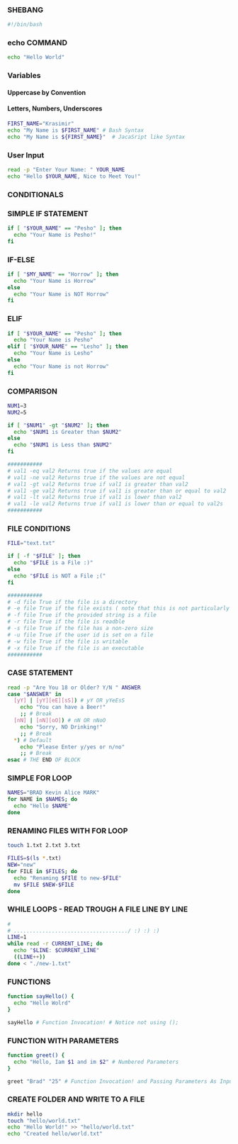 ### SHEBANG
```bash
#!/bin/bash
```

### echo COMMAND
```bash
echo "Hello World"
```

### Variables
#### Uppercase by Convention
#### Letters, Numbers, Underscores
```bash
FIRST_NAME="Krasimir"
echo "My Name is $FIRST_NAME" # Bash Syntax
echo "My Name is ${FIRST_NAME}"  # JacaSript like Syntax
```

### User Input
```bash
read -p "Enter Your Name: " YOUR_NAME
echo "Hello $YOUR_NAME, Nice to Meet You!"
```

### CONDITIONALS

### SIMPLE IF STATEMENT
```bash
if [ "$YOUR_NAME" == "Pesho" ]; then
  echo "Your Name is Pesho!"
fi
```

### IF-ELSE
```bash
if [ "$MY_NAME" == "Horrow" ]; then
  echo "Your Name is Horrow"
else
  echo "Your Name is NOT Horrow"
fi
```

### ELIF
```bash
if [ "$YOUR_NAME" == "Pesho" ]; then
  echo "Your Name is Pesho"
elif [ "$YOUR_NAME" == "Lesho" ]; then
  echo "Your Name is Lesho"
else
  echo "Your Name is not Horrow"
fi
```

### COMPARISON
```bash
NUM1=3
NUM2=5

if [ "$NUM1" -gt "$NUM2" ]; then
  echo "$NUM1 is Greater than $NUM2"
else
  echo "$NUM1 is Less than $NUM2"
fi

###########
# val1 -eq val2 Returns true if the values are equal
# val1 -ne val2 Returns true if the values are not equal
# val1 -gt val2 Returns true if val1 is greater than val2
# val1 -ge val2 Returns true if val1 is greater than or equal to val2 
# val1 -lt val2 Returns true if val1 is lower than val2
# val1 -le val2 Returns true if val1 is lower than or equal to val2s
###########
```

### FILE CONDITIONS
```bash
FILE="text.txt"

if [ -f "$FILE" ]; then
  echo "$FILE is a File :)"
else
  echo "$FILE is NOT a File ;("
fi

###########
# -d file True if the file is a directory
# -e file True if the file exists ( note that this is not particularly portable, thus -f is genrally used )
# -f file True if the provided string is a file
# -r file True if the file is readble
# -s file True if the file has a non-zero size
# -u file True if the user id is set on a file
# -w file True if the file is writable
# -x file True if the file is an executable
###########
```

### CASE STATEMENT
```bash
read -p "Are You 18 or Older? Y/N " ANSWER
case "$ANSWER" in
  [yY] | [yY][eE][sS]) # yY OR yYeEsS
    echo "You can have a Beer!"
    ;; # Break
  [nN] | [nN][oO]) # nN OR nNoO
    echo "Sorry, NO Drinking!"
    ;; # Break
  *) # Default
    echo "Please Enter y/yes or n/no"
    ;; # Break
esac # THE END OF BLOCK
```

### SIMPLE FOR LOOP
```bash
NAMES="BRAD Kevin Alice MARK"
for NAME in $NAMES; do
  echo "Hello $NAME"
done
```

### RENAMING FILES WITH FOR LOOP

```bash
touch 1.txt 2.txt 3.txt

FILES=$(ls *.txt)
NEW="new"
for FILE in $FILES; do
  echo "Renaming $FIlE to new-$FILE"
  mv $FILE $NEW-$FILE
done
```

### WHILE LOOPS - READ TROUGH A FILE LINE BY LINE
```bash
#
# ..................................../ :) :) :)
LINE=1
while read -r CURRENT_LINE; do
  echo "$LINE: $CURRENT_LINE"
  ((LINE++))
done < "./new-1.txt"
```

### FUNCTIONS
```bash
function sayHello() {
  echo "Hello Wolrd"
}

sayHello # Function Invocation! # Notice not using ();
```

### FUNCTION WITH PARAMETERS
```bash
function greet() {
  echo "Hello, Iam $1 and im $2" # Numbered Parameters
}

greet "Brad" "25" # Function Invocation! and Passing Parameters As Input / YES :D
```

### CREATE FOLDER AND WRITE TO A FILE
```bash
mkdir hello
touch "hello/world.txt"
echo "Hello World!" >> "hello/world.txt"
echo "Created hello/world.txt"
```
